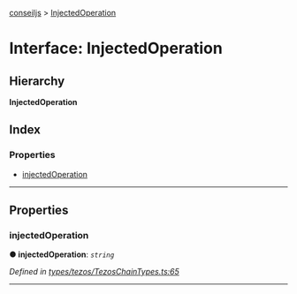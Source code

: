 [conseiljs](../README.md) > [InjectedOperation](../interfaces/injectedoperation.md)

# Interface: InjectedOperation

## Hierarchy

**InjectedOperation**

## Index

### Properties

* [injectedOperation](injectedoperation.md#injectedoperation-1)

---

## Properties

<a id="injectedoperation-1"></a>

###  injectedOperation

**● injectedOperation**: *`string`*

*Defined in [types/tezos/TezosChainTypes.ts:65](https://github.com/Cryptonomic/ConseilJS/blob/6ee1a2c/src/types/tezos/TezosChainTypes.ts#L65)*

___

